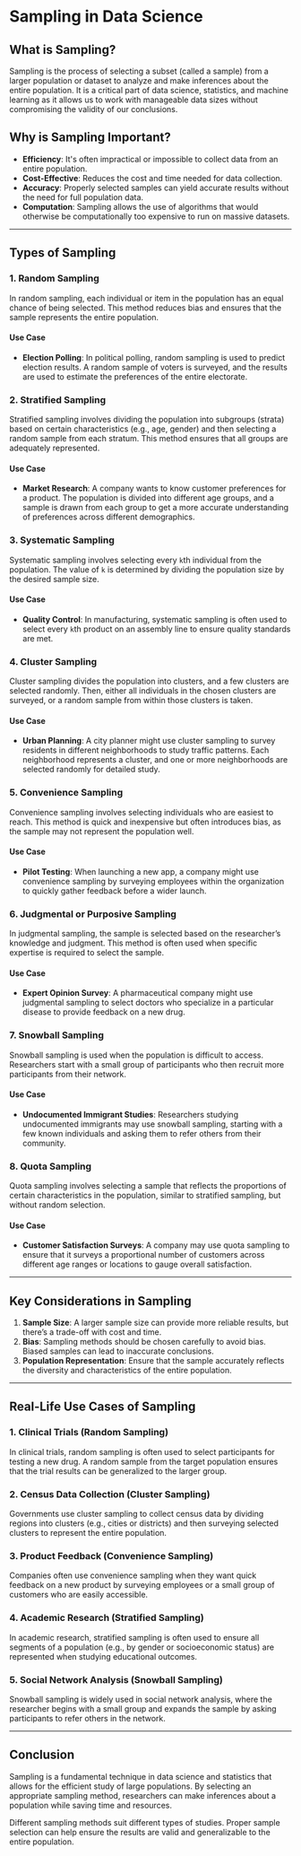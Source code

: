 # Sampling in Data Science

## What is Sampling?

Sampling is the process of selecting a subset (called a sample) from a larger population or dataset to analyze and make inferences about the entire population. It is a critical part of data science, statistics, and machine learning as it allows us to work with manageable data sizes without compromising the validity of our conclusions.

## Why is Sampling Important?

- **Efficiency**: It's often impractical or impossible to collect data from an entire population.
- **Cost-Effective**: Reduces the cost and time needed for data collection.
- **Accuracy**: Properly selected samples can yield accurate results without the need for full population data.
- **Computation**: Sampling allows the use of algorithms that would otherwise be computationally too expensive to run on massive datasets.

---

## Types of Sampling

### 1. **Random Sampling**

In random sampling, each individual or item in the population has an equal chance of being selected. This method reduces bias and ensures that the sample represents the entire population.

#### Use Case
- **Election Polling**: In political polling, random sampling is used to predict election results. A random sample of voters is surveyed, and the results are used to estimate the preferences of the entire electorate.

### 2. **Stratified Sampling**

Stratified sampling involves dividing the population into subgroups (strata) based on certain characteristics (e.g., age, gender) and then selecting a random sample from each stratum. This method ensures that all groups are adequately represented.

#### Use Case
- **Market Research**: A company wants to know customer preferences for a product. The population is divided into different age groups, and a sample is drawn from each group to get a more accurate understanding of preferences across different demographics.

### 3. **Systematic Sampling**

Systematic sampling involves selecting every `k`th individual from the population. The value of `k` is determined by dividing the population size by the desired sample size.

#### Use Case
- **Quality Control**: In manufacturing, systematic sampling is often used to select every `k`th product on an assembly line to ensure quality standards are met.

### 4. **Cluster Sampling**

Cluster sampling divides the population into clusters, and a few clusters are selected randomly. Then, either all individuals in the chosen clusters are surveyed, or a random sample from within those clusters is taken.

#### Use Case
- **Urban Planning**: A city planner might use cluster sampling to survey residents in different neighborhoods to study traffic patterns. Each neighborhood represents a cluster, and one or more neighborhoods are selected randomly for detailed study.

### 5. **Convenience Sampling**

Convenience sampling involves selecting individuals who are easiest to reach. This method is quick and inexpensive but often introduces bias, as the sample may not represent the population well.

#### Use Case
- **Pilot Testing**: When launching a new app, a company might use convenience sampling by surveying employees within the organization to quickly gather feedback before a wider launch.

### 6. **Judgmental or Purposive Sampling**

In judgmental sampling, the sample is selected based on the researcher’s knowledge and judgment. This method is often used when specific expertise is required to select the sample.

#### Use Case
- **Expert Opinion Survey**: A pharmaceutical company might use judgmental sampling to select doctors who specialize in a particular disease to provide feedback on a new drug.

### 7. **Snowball Sampling**

Snowball sampling is used when the population is difficult to access. Researchers start with a small group of participants who then recruit more participants from their network.

#### Use Case
- **Undocumented Immigrant Studies**: Researchers studying undocumented immigrants may use snowball sampling, starting with a few known individuals and asking them to refer others from their community.

### 8. **Quota Sampling**

Quota sampling involves selecting a sample that reflects the proportions of certain characteristics in the population, similar to stratified sampling, but without random selection.

#### Use Case
- **Customer Satisfaction Surveys**: A company may use quota sampling to ensure that it surveys a proportional number of customers across different age ranges or locations to gauge overall satisfaction.

---

## Key Considerations in Sampling

1. **Sample Size**: A larger sample size can provide more reliable results, but there’s a trade-off with cost and time.
2. **Bias**: Sampling methods should be chosen carefully to avoid bias. Biased samples can lead to inaccurate conclusions.
3. **Population Representation**: Ensure that the sample accurately reflects the diversity and characteristics of the entire population.

---

## Real-Life Use Cases of Sampling

### 1. **Clinical Trials (Random Sampling)**

In clinical trials, random sampling is often used to select participants for testing a new drug. A random sample from the target population ensures that the trial results can be generalized to the larger group.

### 2. **Census Data Collection (Cluster Sampling)**

Governments use cluster sampling to collect census data by dividing regions into clusters (e.g., cities or districts) and then surveying selected clusters to represent the entire population.

### 3. **Product Feedback (Convenience Sampling)**

Companies often use convenience sampling when they want quick feedback on a new product by surveying employees or a small group of customers who are easily accessible.

### 4. **Academic Research (Stratified Sampling)**

In academic research, stratified sampling is often used to ensure all segments of a population (e.g., by gender or socioeconomic status) are represented when studying educational outcomes.

### 5. **Social Network Analysis (Snowball Sampling)**

Snowball sampling is widely used in social network analysis, where the researcher begins with a small group and expands the sample by asking participants to refer others in the network.

---

## Conclusion

Sampling is a fundamental technique in data science and statistics that allows for the efficient study of large populations. By selecting an appropriate sampling method, researchers can make inferences about a population while saving time and resources.

Different sampling methods suit different types of studies. Proper sample selection can help ensure the results are valid and generalizable to the entire population.
